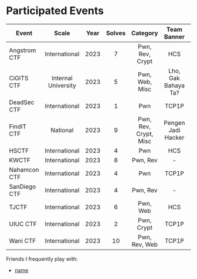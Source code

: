 # Participated Events
| Event | Scale | Year  | Solves | Category | Team Banner | Rank | Documentation |
| --- | :---: | --- | :---: | :---: |  :---: |  :---: | :---: |
| Angstrom CTF | International | 2023 | 7 | Pwn, Rev, Crypt | HCS | 259/1429 | - 
| CiGITS CTF | Internal University | 2023 | 5 | Pwn, Web, Misc |  Lho, Gak Bahaya Ta? | 1st | [Gitbook](https://hyggehalcyon.gitbook.io/page/ctfs/2023/cigits-2023) 
| DeadSec CTF | International | 2023 | 1 | Pwn | TCP1P | 16/436 | [Gitbook](https://hyggehalcyon.gitbook.io/page/ctfs/2023/deadsec-ctf-2023) 
| FindIT CTF | National | 2023 | 9 | Pwn, Rev, Crypt, Misc | Pengen Jadi Hacker | Finalist | [Gitbook](https://hyggehalcyon.gitbook.io/page/ctfs/2023/findit-ctf-2023) 
| HSCTF | International | 2023 | 4 | Pwn | HCS | 15/942 | -
| KWCTF | International | 2023 | 8 | Pwn, Rev | - | - | - 
| Nahamcon CTF | International | 2023 | 4 | Pwn | TCP1P | 6/2518 | -     
| SanDiego CTF | International | 2023 | 4 | Pwn, Rev | - | - | [Gitbook](https://hyggehalcyon.gitbook.io/page/ctfs/2023/sandiegoctf-2023) 
| TJCTF | International | 2023 | 6 | Pwn, Web | HCS | 54/927 | [Gitbook](https://hyggehalcyon.gitbook.io/page/ctfs/2023/tjctf-2023) 
| UIUC CTF | International | 2023 | 2 | Pwn, Crypt | TCP1P | 23/818 | -    
| Wani CTF | International | 2023 | 10 | Pwn, Rev, Web | TCP1P | 12/1109 | - 
     
Friends I frequently play with:
- [name](linktotheirgithub)
    
